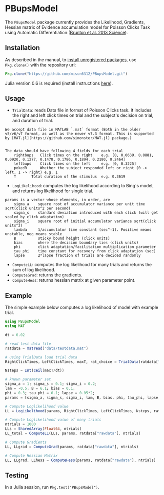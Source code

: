# PBupsModel

The `PBupsModel` package currently provides the Likelihood, Gradients, Hessian matrix of Evidence accumulation model for Poisson Clicks Task using Automatic Differentiation ([Brunton et al. 2013 Science][Bing]).

## Installation

As described in the manual, to [install unregistered packages][unregistered], use `Pkg.clone()` with the repository url:

```julia
Pkg.clone("https://github.com/misun6312/PBupsModel.git")
```

Julia version 0.6 is required (install instructions [here][version]).

## Usage

- `TrialData`: reads Data file in format of Poisson Clicks task. It includes the right and 
left click times on trial and the subject's decision on trial, and duration of trial.
```
We accept data file in MATLAB `.mat` format (Both in the older v5/v6/v7 format, as well as the newer v7.3 format. This is supported by [MAT.jl](https://github.com/simonster/MAT.jl) package.)


The data should have following 4 fields for each trial
	rightbups	Click times on the right 	e.g. [0, 0.0639, 0.0881, 0.0920, 0.1277, 0.1478, 0.1786, 0.1894, 0.2180, 0.2464]
	leftbups	Click times on the left		e.g. [0, 0.3225]
	pokedR		Whether the subject responded left or right (0 -> left, 1 -> right) e.g. 1 
	T  		Total duration of the stimulus	e.g. 0.3619
```

- `LogLikelihood`: computes the log likelihood according to Bing's model, and returns log likelihood for single trial.

```
params is a vector whose elements, in order, are
    sigma_a    square root of accumulator variance per unit time sqrt(click units^2 per second)
    sigma_s    standard deviation introduced with each click (will get scaled by click adaptation)
    sigma_i    square root of initial accumulator variance sqrt(click units^2)
    lambda     1/accumulator time constant (sec^-1). Positive means unstable, neg means stable
    B          sticky bound height (click units)
    bias       where the decision boundary lies (click units)
    phi        click adaptation/facilitation multiplication parameter
    tau_phi    time constant for recovery from click adaptation (sec)
    lapse      2*lapse fraction of trials are decided randomly
```

- `ComputeLL`: computes the log likelihood for many trials and returns the sum of log likelihood.
- `ComputeGrad`: returns the gradients.
- `ComputeHess`: returns hessian matrix at given parameter point.

## Example

The simple example below computes a log likelihood of model with example trial.

```julia
using PBupsModel
using MAT

dt = 0.02

# read test data file
ratdata = matread("data/testdata.mat")

# using TrialData load trial data
RightClickTimes, LeftClickTimes, maxT, rat_choice = TrialData(ratdata["rawdata"], 1)

Nsteps = Int(ceil(maxT/dt))

# known parameter set
sigma_a = 1; sigma_s = 0.1; sigma_i = 0.2; 
lam = -0.5; B = 6.1; bias = 0.1; 
phi = 0.3; tau_phi = 0.1; lapse = 0.05*2;
params = [sigma_a, sigma_s, sigma_i, lam, B, bias, phi, tau_phi, lapse]

# Compute Loglikelihood value
LL = LogLikelihood(params, RightClickTimes, LeftClickTimes, Nsteps, rat_choice)

# Compute Loglikelihood value of many trials
ntrials = 1000
LLs = SharedArray(Float64, ntrials)
LL_total = ComputeLL(LLs, params, ratdata["rawdata"], ntrials)

# Compute Gradients 
LL, LLgrad = ComputeGrad(params, ratdata["rawdata"], ntrials)

# Compute Hessian Matrix 
LL, LLgrad, LLhess = ComputeHess(params, ratdata["rawdata"], ntrials)


```

## Testing

In a Julia session, run `Pkg.test("PBupsModel")`.


[unregistered]:http://docs.julialang.org/en/release-0.4/manual/packages/#installing-unregistered-packages
[version]:http://julialang.org/downloads/platform.html
[Bing]:http://brodylab.org/publications-2/brunton-et-al-2013
